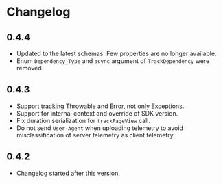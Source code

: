 # Changelog

## 0.4.4

- Updated to the latest schemas. Few properties are no longer available.
- Enum `Dependency_Type` and `async` argument of `TrackDependency` were removed. 

## 0.4.3

- Support tracking Throwable and Error, not only Exceptions.
- Support for internal context and override of SDK version.
- Fix duration serialization for `trackPageView` call.
- Do not send `User-Agent` when uploading telemetry to avoid misclassification of server telemetry as client telemetry.

## 0.4.2

- Changelog started after this version.